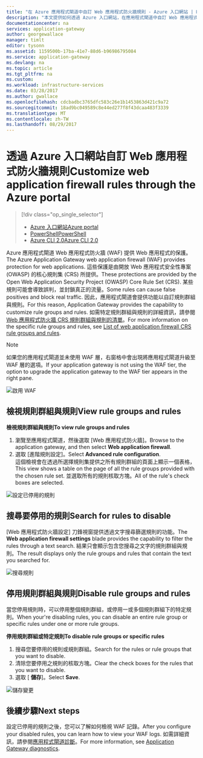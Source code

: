 ```yaml
---
title: "在 Azure 應用程式閘道中自訂 Web 應用程式防火牆規則 - Azure 入口網站 | Microsoft Docs"
description: "本文提供如何透過 Azure 入口網站，在應用程式閘道中自訂 Web 應用程式防火牆規則的相關資訊。"
documentationcenter: na
services: application-gateway
author: georgewallace
manager: timlt
editor: tysonn
ms.assetid: 1159500b-17ba-41e7-88d6-b96986795084
ms.service: application-gateway
ms.devlang: na
ms.topic: article
ms.tgt_pltfrm: na
ms.custom: 
ms.workload: infrastructure-services
ms.date: 03/28/2017
ms.author: gwallace
ms.openlocfilehash: cdcbadbc3765dfc583c26e1b1453863d421c9a72
ms.sourcegitcommit: 18ad9bc049589c8e44ed277f8f43dcaa483f3339
ms.translationtype: MT
ms.contentlocale: zh-TW
ms.lasthandoff: 08/29/2017
---
```

# <a name="customize-web-application-firewall-rules-through-the-azure-portal"></a><span data-ttu-id="b9a65-103">透過 Azure 入口網站自訂 Web 應用程式防火牆規則</span><span class="sxs-lookup"><span data-stu-id="b9a65-103">Customize web application firewall rules through the Azure portal</span></span>

> [!div class="op_single_selector"]
> * [<span data-ttu-id="b9a65-104">Azure 入口網站</span><span class="sxs-lookup"><span data-stu-id="b9a65-104">Azure portal</span></span>](application-gateway-customize-waf-rules-portal.md)
> * [<span data-ttu-id="b9a65-105">PowerShell</span><span class="sxs-lookup"><span data-stu-id="b9a65-105">PowerShell</span></span>](application-gateway-customize-waf-rules-powershell.md)
> * [<span data-ttu-id="b9a65-106">Azure CLI 2.0</span><span class="sxs-lookup"><span data-stu-id="b9a65-106">Azure CLI 2.0</span></span>](application-gateway-customize-waf-rules-cli.md)

<span data-ttu-id="b9a65-107">Azure 應用程式閘道 Web 應用程式防火牆 (WAF) 提供 Web 應用程式的保護。</span><span class="sxs-lookup"><span data-stu-id="b9a65-107">The Azure Application Gateway web application firewall (WAF) provides protection for web applications.</span></span> <span data-ttu-id="b9a65-108">這些保護是由開放 Web 應用程式安全性專案 (OWASP) 的核心規則集 (CRS) 所提供。</span><span class="sxs-lookup"><span data-stu-id="b9a65-108">These protections are provided by the Open Web Application Security Project (OWASP) Core Rule Set (CRS).</span></span> <span data-ttu-id="b9a65-109">某些規則可能會導致誤判，並封鎖真正的流量。</span><span class="sxs-lookup"><span data-stu-id="b9a65-109">Some rules can cause false positives and block real traffic.</span></span> <span data-ttu-id="b9a65-110">因此，應用程式閘道會提供功能以自訂規則群組與規則。</span><span class="sxs-lookup"><span data-stu-id="b9a65-110">For this reason, Application Gateway provides the capability to customize rule groups and rules.</span></span> <span data-ttu-id="b9a65-111">如需特定規則群組與規則的詳細資訊，請參閱 [Web 應用程式防火牆 CRS 規則群組與規則的清單](application-gateway-crs-rulegroups-rules.md)。</span><span class="sxs-lookup"><span data-stu-id="b9a65-111">For more information on the specific rule groups and rules, see [List of web application firewall CRS rule groups and rules](application-gateway-crs-rulegroups-rules.md).</span></span>

>[!NOTE]
> <span data-ttu-id="b9a65-112">如果您的應用程式閘道並未使用 WAF 層，右窗格中會出現將應用程式閘道升級至 WAF 層的選項。</span><span class="sxs-lookup"><span data-stu-id="b9a65-112">If your application gateway is not using the WAF tier, the option to upgrade the application gateway to the WAF tier appears in the right pane.</span></span> 

![啟用 WAF][fig1]

## <a name="view-rule-groups-and-rules"></a><span data-ttu-id="b9a65-114">檢視規則群組與規則</span><span class="sxs-lookup"><span data-stu-id="b9a65-114">View rule groups and rules</span></span>

<span data-ttu-id="b9a65-115">**檢視規則群組與規則**</span><span class="sxs-lookup"><span data-stu-id="b9a65-115">**To view rule groups and rules**</span></span>
   1. <span data-ttu-id="b9a65-116">瀏覽至應用程式閘道，然後選取 [Web 應用程式防火牆]。</span><span class="sxs-lookup"><span data-stu-id="b9a65-116">Browse to the application gateway, and then select **Web application firewall**.</span></span>  
   2. <span data-ttu-id="b9a65-117">選取 [進階規則設定]。</span><span class="sxs-lookup"><span data-stu-id="b9a65-117">Select **Advanced rule configuration**.</span></span>  
   <span data-ttu-id="b9a65-118">這個檢視會在透過所選擇規則集提供之所有規則群組的頁面上顯示一個表格，</span><span class="sxs-lookup"><span data-stu-id="b9a65-118">This view shows a table on the page of all the rule groups provided with the chosen rule set.</span></span> <span data-ttu-id="b9a65-119">並選取所有的規則核取方塊。</span><span class="sxs-lookup"><span data-stu-id="b9a65-119">All of the rule's check boxes are selected.</span></span>

![設定已停用的規則][1]

## <a name="search-for-rules-to-disable"></a><span data-ttu-id="b9a65-121">搜尋要停用的規則</span><span class="sxs-lookup"><span data-stu-id="b9a65-121">Search for rules to disable</span></span>

<span data-ttu-id="b9a65-122">[Web 應用程式防火牆設定] 刀鋒視窗提供透過文字搜尋篩選規則的功能。</span><span class="sxs-lookup"><span data-stu-id="b9a65-122">The **Web application firewall settings** blade provides the capability to filter the rules through a text search.</span></span> <span data-ttu-id="b9a65-123">結果只會顯示包含您搜尋之文字的規則群組與規則。</span><span class="sxs-lookup"><span data-stu-id="b9a65-123">The result displays only the rule groups and rules that contain the text you searched for.</span></span>

![搜尋規則][2]

## <a name="disable-rule-groups-and-rules"></a><span data-ttu-id="b9a65-125">停用規則群組與規則</span><span class="sxs-lookup"><span data-stu-id="b9a65-125">Disable rule groups and rules</span></span>

<span data-ttu-id="b9a65-126">當您停用規則時，可以停用整個規則群組，或停用一或多個規則群組下的特定規則。</span><span class="sxs-lookup"><span data-stu-id="b9a65-126">When your're disabling rules, you can disable an entire rule group or specific rules under one or more rule groups.</span></span> 

<span data-ttu-id="b9a65-127">**停用規則群組或特定規則**</span><span class="sxs-lookup"><span data-stu-id="b9a65-127">**To disable rule groups or specific rules**</span></span>

   1. <span data-ttu-id="b9a65-128">搜尋您要停用的規則或規則群組。</span><span class="sxs-lookup"><span data-stu-id="b9a65-128">Search for the rules or rule groups that you want to disable.</span></span>
   2. <span data-ttu-id="b9a65-129">清除您要停用之規則的核取方塊。</span><span class="sxs-lookup"><span data-stu-id="b9a65-129">Clear the check boxes for the rules that you want to disable.</span></span> 
   2. <span data-ttu-id="b9a65-130">選取 [ **儲存**]。</span><span class="sxs-lookup"><span data-stu-id="b9a65-130">Select **Save**.</span></span> 

![儲存變更][3]

## <a name="next-steps"></a><span data-ttu-id="b9a65-132">後續步驟</span><span class="sxs-lookup"><span data-stu-id="b9a65-132">Next steps</span></span>

<span data-ttu-id="b9a65-133">設定已停用的規則之後，您可以了解如何檢視 WAF 記錄。</span><span class="sxs-lookup"><span data-stu-id="b9a65-133">After you configure your disabled rules, you can learn how to view your WAF logs.</span></span> <span data-ttu-id="b9a65-134">如需詳細資訊，請參閱[應用程式閘道診斷](application-gateway-diagnostics.md#diagnostic-logging)。</span><span class="sxs-lookup"><span data-stu-id="b9a65-134">For more information, see [Application Gateway diagnostics](application-gateway-diagnostics.md#diagnostic-logging).</span></span>

[fig1]: ./media/application-gateway-customize-waf-rules-portal/1.png
[1]: ./media/application-gateway-customize-waf-rules-portal/figure1.png
[2]: ./media/application-gateway-customize-waf-rules-portal/figure2.png
[3]: ./media/application-gateway-customize-waf-rules-portal/figure3.png
